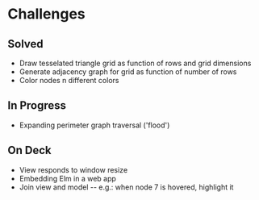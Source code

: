 # Challenges

## Solved

- Draw tesselated triangle grid as function of rows and grid dimensions
- Generate adjacency graph for grid as function of number of rows
- Color nodes n different colors

## In Progress

- Expanding perimeter graph traversal ('flood')

## On Deck

- View responds to window resize
- Embedding Elm in a web app
- Join view and model -- e.g.: when node 7 is hovered, highlight it
